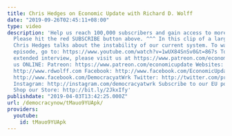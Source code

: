 ```yaml
---
title: Chris Hedges on Economic Update with Richard D. Wolff
date: "2019-09-26T02:45:11+08:00"
type: video
description: 'Help us reach 100,000 subscribers and gain access to more studio time!
  Please hit the red SUBSCRIBE button above. ^^^ In this clip of a larger interview,
  Chris Hedges talks about the instability of our current system. To watch the whole
  episode, go to: https://www.youtube.com/watch?v=1wUX84SnSv0&t=867s To watch the
  extended interview, please visit us at https://www.patreon.com/economicupdate Follow
  us ONLINE: Patreon: https://www.patreon.com/economicupdate Websites: https://www.democracyatwork.info/econ...
  http://www.rdwolff.com Facebook: http://www.facebook.com/EconomicUpdate http://www.facebook.com/RichardDWolff
  http://www.facebook.com/DemocracyatWrk Twitter: http://twitter.com/profwolff http://twitter.com/democracyatwrk
  Instagram: http://instagram.com/democracyatwrk Subscribe to our EU podcast: http://economicupdate.libsyn.com
  Shop our Store: http://bit.ly/2JkxIfy'
publishdate: "2019-04-03T13:42:25.000Z"
url: /democracynow/tMauo9YUApk/
providers:
  youtube:
    id: tMauo9YUApk
---
```

